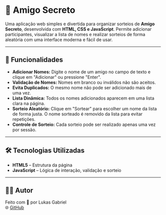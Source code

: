 # 🎁 Amigo Secreto

Uma aplicação web simples e divertida para organizar sorteios de **Amigo Secreto**, desenvolvida com **HTML, CSS e JavaScript**. Permite adicionar participantes, visualizar a lista de nomes e realizar sorteios de forma aleatória com uma interface moderna e fácil de usar.

---

## 🚀 Funcionalidades

- **Adicionar Nomes:** Digite o nome de um amigo no campo de texto e clique em "Adicionar" ou pressione "Enter".  
- **Validação de Nomes:** Nomes em branco ou inválidos não são aceitos.  
- **Evita Duplicados:** O mesmo nome não pode ser adicionado mais de uma vez.  
- **Lista Dinâmica:** Todos os nomes adicionados aparecem em uma lista clara na página.  
- **Sorteio Aleatório:** Clique em "Sortear" para escolher um nome da lista de forma justa. O nome sorteado é removido da lista para evitar repetições.  
- **Controle de Sorteio:** Cada sorteio pode ser realizado apenas uma vez por sessão.  

---

## 🛠️ Tecnologias Utilizadas

- **HTML5** – Estrutura da página  
- **JavaScript** – Lógica de interação, validação e sorteio
  
---

## 👨‍💻 Autor
Feito com 💙 por Lukas Gabriel  
🌐 [GitHub](https://github.com/GabrielLuel)  
